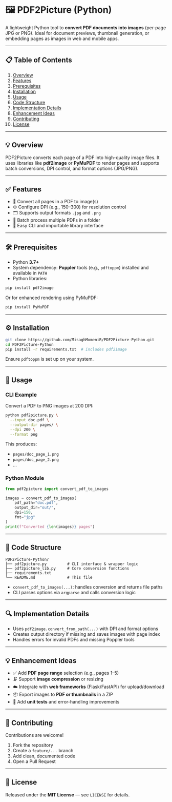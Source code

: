 # 🖼️ PDF2Picture (Python)

A lightweight Python tool to **convert PDF documents into images** (per‑page JPG or PNG). Ideal for document previews, thumbnail generation, or embedding pages as images in web and mobile apps.

---

## 📋 Table of Contents

1. [Overview](#overview)  
2. [Features](#features)  
3. [Prerequisites](#prerequisites)  
4. [Installation](#installation)  
5. [Usage](#usage)  
6. [Code Structure](#code-structure)  
7. [Implementation Details](#implementation-details)  
8. [Enhancement Ideas](#enhancement-ideas)  
9. [Contributing](#contributing)  
10. [License](#license)

---

## 💡 Overview

PDF2Picture converts each page of a PDF into high-quality image files. It uses libraries like **pdf2image** or **PyMuPDF** to render pages and supports batch conversions, DPI control, and format options (JPG/PNG).

---

## ✅ Features

- 📄 Convert all pages in a PDF to image(s)
- ⚙️ Configure DPI (e.g., 150–300) for resolution control  
- 🗂️ Supports output formats `.jpg` and `.png`  
- 🔁 Batch process multiple PDFs in a folder  
- 🧰 Easy CLI and importable library interface

---

## 🛠️ Prerequisites

- Python **3.7+**  
- System dependency: **Poppler** tools (e.g., `pdftoppm`) installed and available in `PATH`  
- Python libraries:

```bash
pip install pdf2image
````

Or for enhanced rendering using PyMuPDF:

```bash
pip install PyMuPDF
```

---

## ⚙️ Installation

```bash
git clone https://github.com/MisaghMomeniB/PDF2Picture-Python.git
cd PDF2Picture-Python
pip install -r requirements.txt  # includes pdf2image
```

Ensure `pdftoppm` is set up on your system.

---

## 🚀 Usage

### CLI Example

Convert a PDF to PNG images at 200 DPI:

```bash
python pdf2picture.py \
  --input doc.pdf \
  --output-dir pages/ \
  --dpi 200 \
  --format png
```

This produces:

* `pages/doc_page_1.png`
* `pages/doc_page_2.png`
* …

### Python Module

```python
from pdf2picture import convert_pdf_to_images

images = convert_pdf_to_images(
    pdf_path="doc.pdf",
    output_dir="out/",
    dpi=150,
    fmt="jpg"
)
print(f"Converted {len(images)} pages")
```

---

## 📁 Code Structure

```
PDF2Picture-Python/
├── pdf2picture.py         # CLI interface & wrapper logic
├── pdf2picture_lib.py     # Core conversion functions
├── requirements.txt
└── README.md              # This file
```

* `convert_pdf_to_images(...)`: handles conversion and returns file paths
* CLI parses options via `argparse` and calls conversion logic

---

## 🔍 Implementation Details

* Uses `pdf2image.convert_from_path(...)` with DPI and format options
* Creates output directory if missing and saves images with page index
* Handles errors for invalid PDFs and missing Poppler tools

---

## 💡 Enhancement Ideas

* ✅ Add **PDF page range** selection (e.g., pages 1–5)
* 🗜️ Support **image compression** or resizing
* ☁️ Integrate with **web frameworks** (Flask/FastAPI) for upload/download
* 📦 Export images to **PDF or thumbnails** in a ZIP
* 🧪 Add **unit tests** and error-handling improvements

---

## 🤝 Contributing

Contributions are welcome!

1. Fork the repository
2. Create a `feature/...` branch
3. Add clean, documented code
4. Open a Pull Request

---

## 📄 License

Released under the **MIT License** — see `LICENSE` for details.
